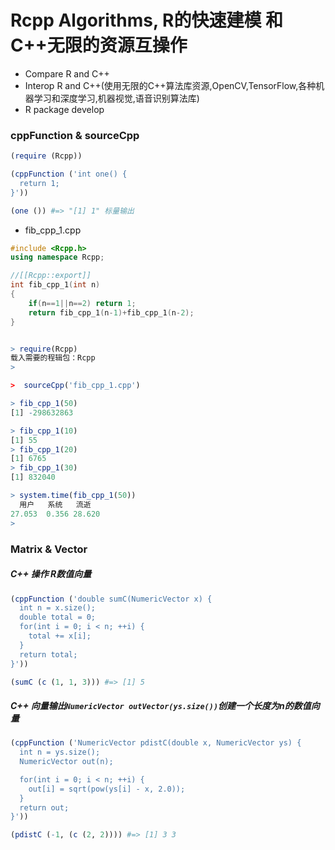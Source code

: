 # Rcpp Algorithms, R的快速建模 和 C++无限的资源互操作
* Compare R and C++
* Interop R and C++(使用无限的C++算法库资源,OpenCV,TensorFlow,各种机器学习和深度学习,机器视觉,语音识别算法库)
* R package develop

### cppFunction & sourceCpp
```r
(require (Rcpp))

(cppFunction ('int one() {
  return 1;
}'))

(one ()) #=> "[1] 1" 标量输出
```
* fib_cpp_1.cpp
```c++
#include <Rcpp.h>
using namespace Rcpp;

//[[Rcpp::export]]
int fib_cpp_1(int n)
{
    if(n==1||n==2) return 1;
    return fib_cpp_1(n-1)+fib_cpp_1(n-2);
}
```
```r

> require(Rcpp)
载入需要的程辑包：Rcpp
>

>  sourceCpp('fib_cpp_1.cpp')

> fib_cpp_1(50)
[1] -298632863

> fib_cpp_1(10)
[1] 55
> fib_cpp_1(20)
[1] 6765
> fib_cpp_1(30)
[1] 832040

> system.time(fib_cpp_1(50))
  用户   系统   流逝
27.053  0.356 28.620
>

```
### Matrix & Vector
##### C++ 操作 R数值向量
```r
(cppFunction ('double sumC(NumericVector x) {
  int n = x.size();
  double total = 0;
  for(int i = 0; i < n; ++i) {
    total += x[i];
  }
  return total;
}'))

(sumC (c (1, 1, 3))) #=> [1] 5
```
##### C++ 向量输出`NumericVector outVector(ys.size())`创建一个长度为n的数值向量
```r
(cppFunction ('NumericVector pdistC(double x, NumericVector ys) {
  int n = ys.size();
  NumericVector out(n);

  for(int i = 0; i < n; ++i) {
    out[i] = sqrt(pow(ys[i] - x, 2.0));
  }
  return out;
}'))

(pdistC (-1, (c (2, 2)))) #=> [1] 3 3
```

